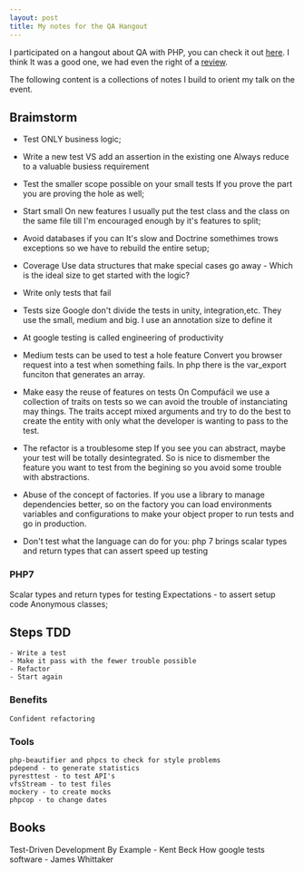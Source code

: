```yaml
---
layout: post
title: My notes for the QA Hangout
---
```


I participated on a hangout about QA with PHP, you can check it
out [here](https://www.YouTube.com/watch?v=lSP70aT5f2Y). I think
It was a good one, we had even the right of a
[review](http://www.jack.eti.br/hangout-qa-em-php-ferramentas-tecnicas-e-processos/). 

The following content is a collections of notes I build to orient
my talk on the event.

## Braimstorm

- Test ONLY business logic;

- Write a new test VS add an assertion in the existing one
    Always reduce to a valuable busiess requirement

- Test the smaller scope possible on your small tests
    If you prove the part you are proving the hole as
    well;

- Start small
    On new features I usually put the test class and the class on
    the same file till I'm encouraged enough by it's features to
    split;

- Avoid databases if you can
    It's slow and Doctrine somethimes trows exceptions so we have to rebuild the
    entire setup;

- Coverage
    Use data structures that make special cases go away - Which is the ideal size to get started with the logic?

- Write only tests that fail

- Tests size
    Google don't divide the tests in unity, integration,etc. They
    use the small, medium and big.
    I use an annotation size to define it

-  At google testing is called engineering of productivity

- Medium tests can be used to test a hole feature
    Convert you browser request into a test when something fails. In
    php there is the var_export funciton that generates an array.

- Make easy the reuse of features on tests
    On Compufácil we use a collection of traits on tests so we can
    avoid the trouble of instanciating may things. The traits
    accept mixed arguments and try to do the best to create the
    entity with only what the developer is wanting to pass to the
    test.

- The refactor is a troublesome step
    If you see you can abstract, maybe your test will be totally
    desintegrated.
    So is nice to dismember the feature you want to test from the
    begining so you avoid some trouble with abstractions.

- Abuse of the concept of factories. If you use a library to
  manage dependencies better, so on the factory you can load
  environments variables and configurations to make your object
  proper to run tests and go in production.

- Don't test what the language can do for you:
php 7 brings scalar types and return types that can assert speed up testing  

### PHP7

Scalar types and return types for testing
Expectations - to assert setup code
Anonymous classes;

## Steps TDD
    - Write a test
    - Make it pass with the fewer trouble possible
    - Refactor
    - Start again

### Benefits
    Confident refactoring

### Tools
    php-beautifier and phpcs to check for style problems 
    pdepend - to generate statistics
    pyresttest - to test API's
    vfsStream - to test files
    mockery - to create mocks
    phpcop - to change dates

## Books

Test-Driven Development By Example - Kent Beck
How google tests software  - James Whittaker



